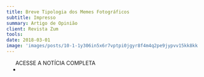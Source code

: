 ```yaml
---
title: Breve Tipologia dos Memes Fotográficos
subtitle: Impresso
summary: Artigo de Opinião
client: Revista Zum
tools: 
date: 2018-03-01
image: 'images/posts/10-1-1y306in5x6r7vptpi0jgyr8f4m4q2pe9jypvv15kk8kk.png'
---
```




<div class="post__share"><ul class="share__list list-reset">ACESSE A NOTÍCIA COMPLETA<li class="share__item" style="margin-left: 10px"><a class="share__link share__facebook" style="background: #fa5657" href="https://loeildelaphotographie.com/en/revista-zum-a-brazilian-magazine-devoted-to-photography/" title="Link" rel="nofollow"><i class="fa-solid fa-link"></i></a></li></ul></div>
<!-- <div class="gallery-box"><div class="gallery"><img src="/clipping/images/example-1.jpg" loading="lazy" alt="Project"><img src="/clipping/images/example-2.jpg" loading="lazy" alt="Project"></div><em>Gallery / <a href="https://www.freepik.com/" target="_blank">Freepic</a></em></div> -->
